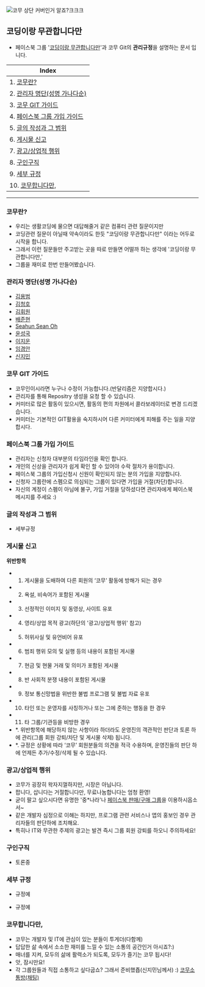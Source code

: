 ![코무 상단 커버인거 알죠?크크크](https://scontent-icn1-1.xx.fbcdn.net/v/t1.0-9/1948176_893024850782135_293995060599629682_n.jpg?oh=ccebdce77e4ab9201406bbceb9871341&oe=58F10895)
## 코딩이랑 무관합니다만

- 페이스북 그룹 '[코딩이랑 무관합니다만](https://www.facebook.com/groups/System.out.Coding/)'과 코무 Git의 **관리규정**을 설명하는 문서 입니다.

Index  |
------------- | 
1. [코무란?](https://github.com/SystemOutCoding/Comu/wiki/Policy#%EC%BD%94%EB%AC%B4%EB%9E%80)   | 
2. [관리자 명단(성명 가나다순)](https://github.com/SystemOutCoding/Comu/wiki/Policy#%EA%B4%80%EB%A6%AC%EC%9E%90-%EB%AA%85%EB%8B%A8%EC%84%B1%EB%AA%85-%EA%B0%80%EB%82%98%EB%8B%A4%EC%88%9C)  | 
3. [코무 GIT 가이드](https://github.com/SystemOutCoding/Comu/wiki/Policy#%EC%BD%94%EB%AC%B4-git-%EA%B0%80%EC%9D%B4%EB%93%9C)  | 
4. [페이스북 그룹 가입 가이드](https://github.com/SystemOutCoding/Comu/wiki/Policy#%ED%8E%98%EC%9D%B4%EC%8A%A4%EB%B6%81-%EA%B7%B8%EB%A3%B9-%EA%B0%80%EC%9E%85-%EA%B0%80%EC%9D%B4%EB%93%9C)  | 
5. [글의 작성과 그 범위](https://github.com/SystemOutCoding/Comu/wiki/Policy#%EA%B8%80%EC%9D%98-%EC%9E%91%EC%84%B1%EA%B3%BC-%EA%B7%B8-%EB%B2%94%EC%9C%84)  | 
6. [게시물 신고](https://github.com/SystemOutCoding/Comu/wiki/Policy#%EA%B2%8C%EC%8B%9C%EB%AC%BC-%EC%8B%A0%EA%B3%A0)  | 
7. [광고/상업적 행위](https://github.com/SystemOutCoding/Comu/wiki/Policy#%EA%B4%91%EA%B3%A0%EC%83%81%EC%97%85%EC%A0%81-%ED%96%89%EC%9C%84)  |
8. [구인구직](https://github.com/SystemOutCoding/Comu/wiki/Policy#%EA%B5%AC%EC%9D%B8%EA%B5%AC%EC%A7%81)  |
9. [세부 규정](https://github.com/SystemOutCoding/Comu/wiki/Policy#%EC%84%B8%EB%B6%80-%EA%B7%9C%EC%A0%95)  |
10. [코무합니다만,](https://github.com/SystemOutCoding/Comu/wiki/Policy#%EC%BD%94%EB%AC%B4%ED%95%A9%EB%8B%88%EB%8B%A4%EB%A7%8C)  |

***


### 코무란?
- 우리는 생활코딩에 물으면 대답해줄거 같은 컴퓨터 관련 질문이지만
- 코딩관련 질문이 아닐때 약속이라도 한듯 "코딩이랑 무관합니다만" 이라는 어두로 시작을 합니다. 
- 그래서 이런 질문들만 주고받는 곳을 따로 만들면 어떨까 하는 생각에 '코딩이랑 무관합니다만,' 
- 그룹을 재미로 한번 만들어봤습니다.

### 관리자 명단(성명 가나다순)
- [김용범](https://www.facebook.com/superblr)
- [김청호](https://www.facebook.com/profile.php?id=100001381736489)
- [김휘원](https://www.facebook.com/kim.hwiwon.5)
- [배준현](https://www.facebook.com/jun0hyun)
- [Seahun Sean Oh](https://www.facebook.com/seanoh1989)
- [윤성국](https://www.facebook.com/koock.yoon)
- [이지운](https://www.facebook.com/profile.php?id=100005976064724)
- [임경안](https://www.facebook.com/sj3141)
- [신지민](https://www.facebook.com/Nesffer)


### 코무 GIT 가이드

- 코무인이시라면 누구나 수정이 가능합니다.(반달리즘은 지양합시다.)
- 관리자를 통해 Repositry 생성을 요청 할 수 있습니다.
- 커미터로 많은 활동이 있으시면, 활동의 편의 차원에서 콜라보레이터로 변경 드리겠습니다.
- 커미터는 기본적인 GIT활용을 숙지하시어 다른 커미터에게 피해를 주는 일을 지양합시다.

### 페이스북 그룹 가입 가이드

- 관리자는 신청자 대부분의 타임라인을 확인 합니다.
- 개인의 신상을 관리자가 쉽게 확인 할 수 있어야 수락 절차가 용이합니다.
- 페이스북 그룹의 가입신청시 신원이 확인되지 않는 분의 가입을 지양합니다.
- 신청자 그룹란에 스펨으로 의심되는 그룹이 있다면 가입을 거절(차단)합니다.
- 자신의 계정이 스펨이 아님에 불구, 가입 거절을 당하셨다면 관리자에게 페이스북 메시지를 주세요 :)

### 글의 작성과 그 범위
- 세부규정

### 게시물 신고
**위반항목**
- 1. 게시물을 도배하여 다른 회원의 ‘코무’ 활동에 방해가 되는 경우
- 2. 욕설, 비속어가 포함된 게시물
- 3. 선정적인 이미지 및 동영상, 사이트 유포
- 4. 영리/상업 목적 광고(하단의 '광고/상업적 행위' 참고)
- 5. 허위사실 및 유언비어 유포
- 6. 범죄 행위 모의 및 실행 등의 내용이 포함된 게시물
- 7. 현금 및 현물 거래 및 의미가 포함된 게시물
- 8. 반 사회적 분쟁 내용이 포함된 게시물
- 9. 정보 통신망법을 위반한 불법 프로그램 및 불법 자료 유포
- 10. 타인 또는 운영자를 사칭하거나 또는 그에 준하는 행동을 한 경우
- 11. 타 그룹/기관등을 비방한 경우
- *. 위반항목에 해당하지 않는 사항이라 하더라도 운영진의 객관적인 판단과 토론 하에 관리(그룹 회원 강퇴/차단 및 게시물 삭제) 됩니다.
- *. 규정은 상황에 따라 ‘코무’ 회원분들의 의견을 적극 수용하며, 운영진들의 판단 하에 언제든 추가/수정/삭제 될 수 있습니다.


### 광고/상업적 행위
- 코무가 굉장히 왁자지껄하지만, 시장은 아닙니다.
- 팝니다, 삽니다는 거절합니다만, 무료나눔합니다는 엄청 환영!
- 굳이 팔고 싶으시다면 유명한 '중*나라'나 [페이스북 판매/구매 그룹](https://www.facebook.com/salegroups)을 이용하시옵소서~
- 같은 개발자 심정으로 이해는 하지만, 프로그램 관련 서비스나 앱의 홍보인 경우 관리자들의 판단하에 조치해요.
- 특히나 IT와 무관한 주제의 광고는 발견 즉시 그룹 회원 강퇴를 하오니 주의하세요!

### 구인구직
- 토론중


### 세부 규정

* 규정예

- 규정예

### 코무합니다만,
- 코무는 개발자 및 IT에 관심이 있는 분들이 투게더(다함께)
- 답답한 삶 속에서 소소한 재미를 느낄 수 있는 소통의 공간인거 아시죠?:)
- 매너를 지켜, 모두의 삶에 활력소가 되도록, 모두가 즐기는 코무 됩시다!
- 앗, 잠시만요!
- 각 그룹원들과 직접 소통하고 싶다굽쇼? 그래서 준비했죱(신지민님께서) :)
[코무소통방(채팅)](https://www.facebook.com/groups/System.out.Coding/permalink/1032735696786125)

